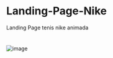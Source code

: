 # Landing-Page-Nike
Landing Page  tenis nike animada
#
![image](https://user-images.githubusercontent.com/106766918/180223162-852af790-b6b0-4535-9cb7-8c84fc9f9d08.png)
